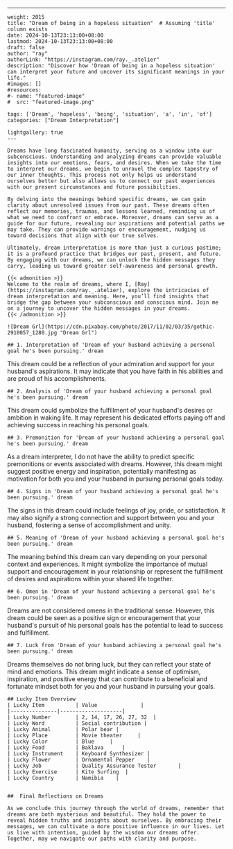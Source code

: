 ---
    weight: 2015
    title: "Dream of being in a hopeless situation"  # Assuming 'title' column exists
    date: 2024-10-13T23:13:00+08:00
    lastmod: 2024-10-13T23:13:00+08:00
    draft: false
    author: "ray"
    authorLink: "https://instagram.com/ray._.atelier"
    description: "Discover how 'Dream of being in a hopeless situation' can interpret your future and uncover its significant meanings in your life."
    #images: []
    #resources:
    #- name: "featured-image"
    #  src: "featured-image.png"
    
    tags: ['Dream', 'hopeless', 'being', 'situation', 'a', 'in', 'of']
    categories: ["Dream Interpretation"]
    
    lightgallery: true
    ---
    
    Dreams have long fascinated humanity, serving as a window into our subconscious. Understanding and analyzing dreams can provide valuable insights into our emotions, fears, and desires. When we take the time to interpret our dreams, we begin to unravel the complex tapestry of our inner thoughts. This process not only helps us understand ourselves better but also allows us to connect our past experiences with our present circumstances and future possibilities.
    
    By delving into the meanings behind specific dreams, we can gain clarity about unresolved issues from our past. These dreams often reflect our memories, traumas, and lessons learned, reminding us of what we need to confront or embrace. Moreover, dreams can serve as a guide for our future, revealing our aspirations and potential paths we may take. They can provide warnings or encouragement, nudging us toward decisions that align with our true selves.
    
    Ultimately, dream interpretation is more than just a curious pastime; it is a profound practice that bridges our past, present, and future. By engaging with our dreams, we can unlock the hidden messages they carry, leading us toward greater self-awareness and personal growth.
    
    {{< admonition >}}
    Welcome to the realm of dreams, where I, [Ray](https://instagram.com/ray._.atelier), explore the intricacies of dream interpretation and meaning. Here, you’ll find insights that bridge the gap between your subconscious and conscious mind. Join me on a journey to uncover the hidden messages in your dreams.
    {{< /admonition >}}
    
    ![Dream Grl](https://cdn.pixabay.com/photo/2017/11/02/03/35/gothic-2910057_1280.jpg "Dream Grl")
    
    ## 1. Interpretation of 'Dream of your husband achieving a personal goal he's been pursuing.' dream
    
This dream could be a reflection of your admiration and support for your husband's aspirations. It may indicate that you have faith in his abilities and are proud of his accomplishments.
    
    ## 2. Analysis of 'Dream of your husband achieving a personal goal he's been pursuing.' dream
    
This dream could symbolize the fulfillment of your husband's desires or ambition in waking life. It may represent his dedicated efforts paying off and achieving success in reaching his personal goals.
    
    ## 3. Premonition for 'Dream of your husband achieving a personal goal he's been pursuing.' dream
    
As a dream interpreter, I do not have the ability to predict specific premonitions or events associated with dreams. However, this dream might suggest positive energy and inspiration, potentially manifesting as motivation for both you and your husband in pursuing personal goals today.
    
    ## 4. Signs in 'Dream of your husband achieving a personal goal he's been pursuing.' dream
    
The signs in this dream could include feelings of joy, pride, or satisfaction. It may also signify a strong connection and support between you and your husband, fostering a sense of accomplishment and unity.
    
    ## 5. Meaning of 'Dream of your husband achieving a personal goal he's been pursuing.' dream
    
The meaning behind this dream can vary depending on your personal context and experiences. It might symbolize the importance of mutual support and encouragement in your relationship or represent the fulfillment of desires and aspirations within your shared life together.
    
    ## 6. Omen in 'Dream of your husband achieving a personal goal he's been pursuing.' dream
    
Dreams are not considered omens in the traditional sense. However, this dream could be seen as a positive sign or encouragement that your husband's pursuit of his personal goals has the potential to lead to success and fulfillment.
    
    ## 7. Luck from 'Dream of your husband achieving a personal goal he's been pursuing.' dream
    
Dreams themselves do not bring luck, but they can reflect your state of mind and emotions. This dream might indicate a sense of optimism, inspiration, and positive energy that can contribute to a beneficial and fortunate mindset both for you and your husband in pursuing your goals.
    
    ## Lucky Item Overview
    | Lucky Item          | Value              |
    |---------------|--------------------|
    | Lucky Number        | 2, 14, 17, 26, 27, 32  |
    | Lucky Word          | Social contribution |
    | Lucky Animal        | Polar bear |
    | Lucky Place         | Movie theater     |
    | Lucky Color         | Blue     |
    | Lucky Food          | Baklava      |
    | Lucky Instrument    | Keyboard Synthesizer |
    | Lucky Flower        | Ornamental Pepper    |
    | Lucky Job           | Quality Assurance Tester       |
    | Lucky Exercise      | Kite Surfing  |
    | Lucky Country       | Namibia    |
    
    
    ##  Final Reflections on Dreams
    
    As we conclude this journey through the world of dreams, remember that dreams are both mysterious and beautiful. They hold the power to reveal hidden truths and insights about ourselves. By embracing their messages, we can cultivate a more positive influence in our lives. Let us live with intention, guided by the wisdom our dreams offer. Together, may we navigate our paths with clarity and purpose.
    